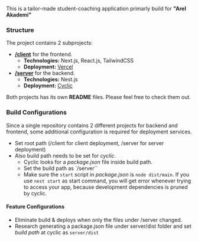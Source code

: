 This is a tailor-made student-coaching application primarly build for **"Arel Akademi"**

### Structure

The project contains 2 subprojects:
- [**/client**](https://github.com/safakadir/student-coaching/tree/main/client) for the frontend.
  - **Technologies:** Next.js, React.js, TailwindCSS
  - **Deployment:** [Vercel](https://vercel.com)
- [**/server**](https://github.com/safakadir/student-coaching/tree/main/server) for the backend. 
  - **Technologies:** Nest.js
  - **Deployment:** [Cyclic](https://www.cyclic.sh)

Both projects has its own **README** files. Please feel free to check them out.


### Build Configurations

Since a single repository contains 2 different projects for backend and frontend, some additional configuration is required for deployment services.

- Set root path (/client for client deployment, /server for server deployment)
- Also build path needs to be set for *cyclic*. 
  - Cyclic looks for a *package.json* file inside build path.
  - Set the build path as `/server``
  - Make sure the `start` script in *package.json* is `node dist/main`. If you use `nest start` as start command, you will get error whenever trying to access your app, because development dependencies is pruned by cyclic. 


#### Feature Configurations

- Eliminate build & deploys when only the files under /server changed.
- Research generating a package.json file under server/dist folder and set *build path* at cyclic as `server/dist`
